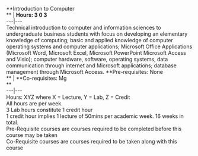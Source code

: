 **Introduction to Computer  
** | **Hours: 3 0 3**  
---|---  
Technical introduction to computer and information sciences to undergraduate business students with focus on developing an elementary knowledge of computing; basic and applied knowledge of computer operating systems and computer applications; Microsoft Office Applications (Microsoft Word, Microsoft Excel, Microsoft PowerPoint Microsoft Access and Visio); computer hardware, software, operating systems, data communication through internet and Microsoft applications; database management through Microsoft Access. 
**Pre-requisites: None  
** | **Co-requisites: Mg  
**  
---|---  
Hours: XYZ where X = Lecture, Y = Lab, Z = Credit  
All hours are per week.  
3 Lab hours constitute 1 credit hour  
1 credit hour implies 1 lecture of 50mins per academic week. 16 weeks in total.  
Pre-Requisite courses are courses required to be completed before this course may be taken  
Co-Requisite courses are courses required to be taken along with this course
